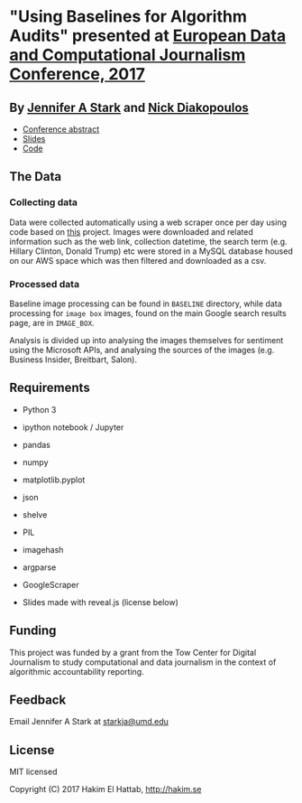 #  "Using Baselines for Algorithm Audits" presented at [European Data and Computational Journalism Conference, 2017](http://datajconf.com)

## By [Jennifer A Stark](https://github.com/JAStark) and [Nick Diakopoulos](http://www.nickdiakopoulos.com)
- [Conference abstract](http://researchrepository.ucd.ie/bitstream/handle/10197/8634/DataJ%20Conf%20Proceedings%20Final.pdf?sequence=1)
- [Slides](https://jastark.github.io/DataJConf2017/)
- [Code](https://github.com/comp-journalism/Baseline_Problem_for_Algorithm_Audits)

## The Data
### Collecting data
Data were collected automatically using a web scraper once per day using code based on [this](https://github.com/NikolaiT/GoogleScraper) project. Images were downloaded and related information such as the web link, collection datetime, the search term (e.g. Hillary Clinton, Donald Trump) etc were stored in a MySQL database housed on our AWS space which was then filtered and downloaded as a csv.

### Processed data
Baseline image processing can be found in `BASELINE` directory, while data processing for `image box` images, found on the main Google search results page, are in `IMAGE_BOX`.

Analysis is divided up into analysing the images themselves for sentiment using the Microsoft APIs, and analysing the sources of the images (e.g. Business Insider, Breitbart, Salon).

## Requirements

* Python 3
* ipython notebook / Jupyter
* pandas
* numpy
* matplotlib.pyplot
* json
* shelve
* PIL
* imagehash
* argparse
* GoogleScraper

* Slides made with reveal.js (license below)

## Funding
This project was funded by a grant from the Tow Center for Digital Journalism to study computational and data journalism in the context of algorithmic accountability reporting.

## Feedback
Email Jennifer A Stark at starkja@umd.edu


## License

MIT licensed

Copyright (C) 2017 Hakim El Hattab, http://hakim.se
